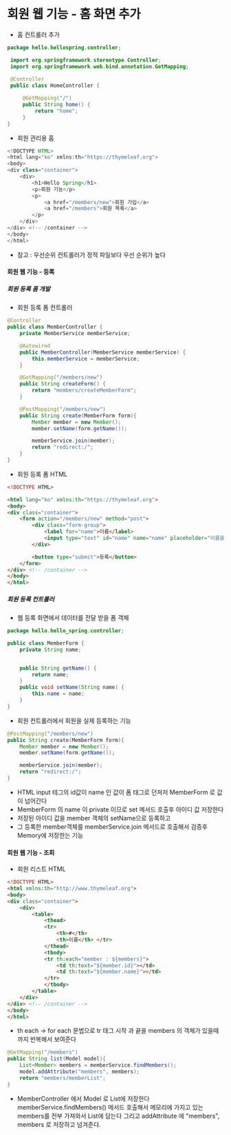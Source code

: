 # 회원 웹 기능 - 홈 화면 추가
- 홈 컨트롤러 추가
```Java title:Java
package hello.hellospring.controller;

 import org.springframework.stereotype.Controller;
 import org.springframework.web.bind.annotation.GetMapping;
 
 @Controller
 public class HomeController {

     @GetMapping("/")
     public String home() {
         return "home";
     }
}
```

- 회원 관리용 홈
```Java title:Java
<!DOCTYPE HTML>
<html lang="ko" xmlns:th="https://thymeleaf.org">
<body>
<div class="container">
    <div>
        <h1>Hello Spring</h1>
        <p>회원 기능</p>
        <p>
            <a href="/members/new">회원 가입</a>
            <a href="/members">회원 목록</a>
        </p>
    </div>
</div> <!-- /container -->
</body>
</html>
```

-  참고 : 우선순위 컨트롤러가 정적 파일보다 우선 순위가 높다

#### 회원 웹 기능 - 등록
##### 회원 등록 폼 개발
- 회원 등록 폼 컨트롤러
```Java title:Java
@Controller
public class MemberController {
    private MemberService memberService;

    @Autowired
    public MemberController(MemberService memberService) {
        this.memberService = memberService;
    }

    @GetMapping("/members/new")
    public String createForm() {
        return "members/createMemberForm";
    }

    @PostMapping("/members/new")
    public String create(MemberForm form){
        Member member = new Member();
        member.setName(form.getName());

        memberService.join(member);
        return "redirect:/";
    }
}

```

- 회원 등록 폼 HTML
```HTML title:HTML
<!DOCTYPE HTML>

<html lang="ko" xmlns:th="https://thymeleaf.org">
<body>
<div class="container">
    <form action="/members/new" method="post">
        <div class="form-group">
            <label for="name">이름</label>
            <input type="text" id="name" name="name" placeholder="이름을 입력하세요">
        </div>

        <button type="submit">등록</button>
    </form>
</div> <!-- /container -->
</body>
</html>
```

##### 회원 등록 컨트롤러
- 웹 등록 화면에서 데이터를 전달 받을 폼 객체
```Java title:Java
package hello.hello_spring.controller;

public class MemberForm {
    private String name;


    public String getName() {
        return name;
    }
    public void setName(String name) {
        this.name = name;
    }
}

```

- 회원 컨트롤러에서 회원을 실제 등록하는 기능

```Java title:Java
@PostMapping("/members/new")  
public String create(MemberForm form){  
	Member member = new Member();  
	member.setName(form.getName());  

	memberService.join(member);  
	return "redirect:/";  
}  
```
- HTML input 테그의 id값이 name 인 값이 폼 태그로 던져저 MemberForm 로 값이 넘어간다 
- MemberForm 의 name 이 private 이므로 set 메서드 호출후 아이디 값 저장한다
- 저장된 아이디 값을 member 객체의 setName으로 등록하고
- 그 등록한 member객체를 memberService.join 메서드로 호출해서 검증후 Memory에 저장한는 기능
#### 회원 웹 기능 - 조회
- 회원 리스트 HTML
```HTML title:HTML
<!DOCTYPE HTML>
<html xmlns:th="http://www.thymeleaf.org">
<body>
<div class="container">
    <div>
        <table>
            <thead>
            <tr>
                <th>#</th>
                <th>이름</th> </tr>
            </thead>
            <tbody>
            <tr th:each="member : ${members}">
                <td th:text="${member.id}"></td>
                <td th:text="${member.name}"></td>
            </tr>
            </tbody>
        </table>
    </div>
</div> <!-- /container -->
</body>
</html>
```
- th each -> for each 문법으로 tr 태그 시작 과 끝을 members 의 객체가 있을때까지 반복해서 보여준다

```Java title:Java
@GetMapping("/members")
public String list(Model model){
	List<Member> members = memberService.findMembers();
	model.addAttribute("members", members);
	return "members/memberList";
}
```
- MemberController 에서 Model 로 List에 저장한다 memberService.findMembers() 메서드 호출해서 메모리에 가지고 있는 members를 전부 가져와서 List에 담는다 그리고 addAttribute 에 "members", members 로 저장하고 넘겨준다.

